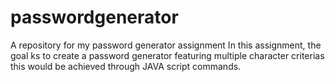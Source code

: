 # passwordgenerator
A repository for my password generator assignment
In this assignment, the goal ks to create a password generator featuring multiple character criterias
this would be achieved through JAVA script commands.
